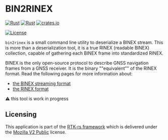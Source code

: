 BIN2RINEX
=========

[![Rust](https://github.com/rtk-rs/bin2rinex/actions/workflows/rust.yml/badge.svg)](https://github.com/rtk-rs/rnx2crx/actions/workflows/rust.yml)
[![Rust](https://github.com/rtk-rs/bin2rinex/actions/workflows/daily.yml/badge.svg)](https://github.com/rtk-rs/rnx2crx/actions/workflows/daily.yml)
[![crates.io](https://img.shields.io/crates/v/bin2rinex.svg)](https://crates.io/crates/bin2rinex)

[![License](https://img.shields.io/badge/license-MPL_2.0-orange?style=for-the-badge&logo=mozilla)](https://github.com/rtk-rs/bin2rinex/blob/main/LICENSE)

`bin2rinex` is a small command line utility to deserialize a BINEX stream.
This is more than a deserialization tool, it is a true RINEX (readable BINEX) collection,
capable of gathering each BINEX frame into standardized RINEX.

BINEX is the only open-source protocol to describe GNSS navigation frames from a GNSS receiver.
It is the binary ""equivalent"" of the RINEX format. Read the following pages for more information about:

- [the BINEX streaming format](https://github.com/georust/rinex/tree/main/binex)
- [the RINEX format](https://github.com/georust/rinex/tree/main/binex)

:warning: this tool is work in progress

## Licensing

This application is part of the [RTK-rs framework](https://github.com/rtk-rs) which
is delivered under the [Mozilla V2 Public](https://www.mozilla.org/en-US/MPL/2.0) license.
